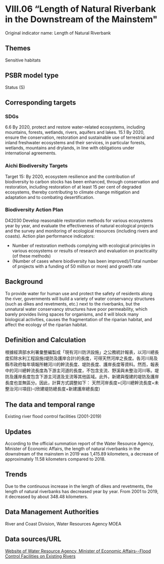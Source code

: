# VIII.06 “Length of Natural Riverbank in the Downstream of the Mainstem"
Original indicator name: Length of Natural Riverbank

<script type="text/javascript" src="http://cdn.mathjax.org/mathjax/latest/MathJax.js?config=TeX-AMS-MML_HTMLorMML"></script>

## Themes
Sensitive habitats
## PSBR model type
Status (S)
## Corresponding targets
### SDGs
6.6 By 2020, protect and restore water-related ecosystems, including mountains, forests, wetlands, rivers, aquifers and lakes. 15.1 By 2020, ensure the conservation, restoration and sustainable use of terrestrial and inland freshwater ecosystems and their services, in particular forests, wetlands, mountains and drylands, in line with obligations under international agreements.
### Aichi Biodiversity Targets
Target 15: By 2020, ecosystem resilience and the contribution of biodiversity to carbon stocks has been enhanced, through conservation and restoration, including restoration of at least 15 per cent of degraded ecosystems, thereby contributing to climate change mitigation and adaptation and to combating desertification.
### Biodiversity Action Plan
D42030 Develop reasonable restoration methods for various ecosystems year by year, and evaluate the effectiveness of natural ecological projects and the survey and monitoring of ecological resources (including rivers and coasts). Action plan performance indicators:
* Number of restoration methods complying with ecological principles in various ecosystems or results of research and evaluation on practicality (of these methods)
* (Number of cases where biodiversity has been improved)/(Total number of projects with a funding of 50 million or more) and growth rate
## Background
To provide water for human use and protect the safety of residents along the river, governments will build a variety of water conservancy structures (such as dikes and revetments, etc.) next to the riverbanks, but the unnatural water conservancy structures have poor permeability, which barely provides living spaces for organisms, and it will block many biological activities, causes the fragmentation of the riparian habitat, and affect the ecology of the riparian habitat.
## Definition and Calculation
根據經濟部水利署彙整編製成「現有河川防洪設施」之公務統計報表，以河川總長度扣除水利工程設施(堤防及護岸合計)的長度，可得天然河岸之長度。各河川局及縣市政府每年填報所轄河川的幹流長度、堤防長度、護岸長度等資料。然而，報表中的河川總幹流長度為下游主河道的長度，不包含支流、野溪與未整治河川等。堤防及護岸長度包含下游主河道及支流等其他區域。此外，新建與復建的堤防及護岸長度也並無區分。因此，計算方式調整如下： 天然河岸長度=(河川總幹流長度+未整治河川項目)-(欣建堤防總長度+新建護岸總長度)
## The data and temporal range
Existing river flood control facilities (2001-2019)
## Updates
According to the official summation report of the Water Resource Agency, Minister of Economic Affairs, the length of natural riverbanks in the downstream of the mainstem in 2019 was 1,415.89 kilometers, a decrease of approximately 11.58 kilometers compared to 2018.
## Trends
Due to the continuous increase in the length of dikes and revetments, the length of natural riverbanks has decreased year by year. From 2001 to 2019, it decreased by about 348.48 kilometers.
## Data Management Authorities
River and Coast Division, Water Resources Agency MOEA
## Data sources/URL
[Website of Water Resource Agency, Minister of Economic Affairs--Flood Control Facilities on Existing Rivers](https://www.wra.gov.tw/6950/7169/7316/7324/)
